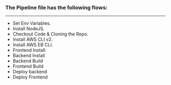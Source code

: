 ### The Pipeline file has the following flows:
--------------------------------------------
* Set Env Variables.
* Install NodeJS.
* Checkout Code & Cloning the Repo.
* Install AWS CLI v2.
* Install AWS EB CLI.
* Frontend Install
* Backend  Install
* Backend Build
* Frontend Build
* Deploy backend
* Deploy Frontend
